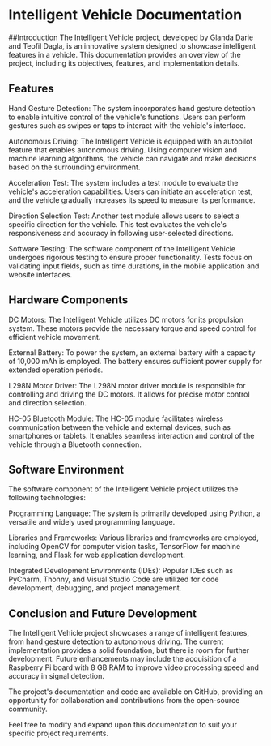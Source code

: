 # Intelligent Vehicle Documentation
##Introduction
The Intelligent Vehicle project, developed by Glanda Darie and Teofil Dagla, is an innovative system designed to showcase intelligent features in a vehicle. This documentation provides an overview of the project, including its objectives, features, and implementation details.

## Features
Hand Gesture Detection: The system incorporates hand gesture detection to enable intuitive control of the vehicle's functions. Users can perform gestures such as swipes or taps to interact with the vehicle's interface.

Autonomous Driving: The Intelligent Vehicle is equipped with an autopilot feature that enables autonomous driving. Using computer vision and machine learning algorithms, the vehicle can navigate and make decisions based on the surrounding environment.

Acceleration Test: The system includes a test module to evaluate the vehicle's acceleration capabilities. Users can initiate an acceleration test, and the vehicle gradually increases its speed to measure its performance.

Direction Selection Test: Another test module allows users to select a specific direction for the vehicle. This test evaluates the vehicle's responsiveness and accuracy in following user-selected directions.

Software Testing: The software component of the Intelligent Vehicle undergoes rigorous testing to ensure proper functionality. Tests focus on validating input fields, such as time durations, in the mobile application and website interfaces.

## Hardware Components
DC Motors: The Intelligent Vehicle utilizes DC motors for its propulsion system. These motors provide the necessary torque and speed control for efficient vehicle movement.

External Battery: To power the system, an external battery with a capacity of 10,000 mAh is employed. The battery ensures sufficient power supply for extended operation periods.

L298N Motor Driver: The L298N motor driver module is responsible for controlling and driving the DC motors. It allows for precise motor control and direction selection.

HC-05 Bluetooth Module: The HC-05 module facilitates wireless communication between the vehicle and external devices, such as smartphones or tablets. It enables seamless interaction and control of the vehicle through a Bluetooth connection.

## Software Environment
The software component of the Intelligent Vehicle project utilizes the following technologies:

Programming Language: The system is primarily developed using Python, a versatile and widely used programming language.

Libraries and Frameworks: Various libraries and frameworks are employed, including OpenCV for computer vision tasks, TensorFlow for machine learning, and Flask for web application development.

Integrated Development Environments (IDEs): Popular IDEs such as PyCharm, Thonny, and Visual Studio Code are utilized for code development, debugging, and project management.

## Conclusion and Future Development
The Intelligent Vehicle project showcases a range of intelligent features, from hand gesture detection to autonomous driving. The current implementation provides a solid foundation, but there is room for further development. Future enhancements may include the acquisition of a Raspberry Pi board with 8 GB RAM to improve video processing speed and accuracy in signal detection.

The project's documentation and code are available on GitHub, providing an opportunity for collaboration and contributions from the open-source community.

Feel free to modify and expand upon this documentation to suit your specific project requirements.
